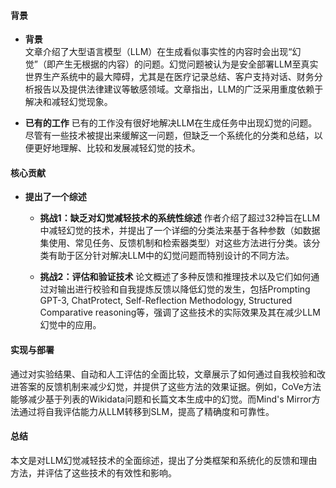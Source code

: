 #### 背景
- **背景**       
    文章介绍了大型语言模型（LLM）在生成看似事实性的内容时会出现“幻觉”（即产生无根据的内容）的问题。幻觉问题被认为是安全部署LLM至真实世界生产系统中的最大障碍，尤其是在医疗记录总结、客户支持对话、财务分析报告以及提供法律建议等敏感领域。文章指出，LLM的广泛采用重度依赖于解决和减轻幻觉现象。

- **已有的工作**
    已有的工作没有很好地解决LLM在生成任务中出现幻觉的问题。尽管有一些技术被提出来缓解这一问题，但缺乏一个系统化的分类和总结，以便更好地理解、比较和发展减轻幻觉的技术。

#### 核心贡献
- **提出了一个综述**
    - **挑战1：缺乏对幻觉减轻技术的系统性综述**
        作者介绍了超过32种旨在LLM中减轻幻觉的技术，并提出了一个详细的分类法来基于各种参数（如数据集使用、常见任务、反馈机制和检索器类型）对这些方法进行分类。该分类有助于区分针对解决LLM中的幻觉问题而特别设计的不同方法。

    - **挑战2：评估和验证技术**
        论文概述了多种反馈和推理技术以及它们如何通过对输出进行校验和自我提炼反馈以降低幻觉的发生，包括Prompting GPT-3, ChatProtect, Self-Reflection Methodology, Structured Comparative reasoning等，强调了这些技术的实际效果及其在减少LLM幻觉中的应用。

#### 实现与部署
通过对实验结果、自动和人工评估的全面比较，文章展示了如何通过自我校验和改进答案的反馈机制来减少幻觉，并提供了这些方法的效果证据。例如，CoVe方法能够减少基于列表的Wikidata问题和长篇文本生成中的幻觉。而Mind's Mirror方法通过将自我评估能力从LLM转移到SLM，提高了精确度和可靠性。

#### 总结
本文是对LLM幻觉减轻技术的全面综述，提出了分类框架和系统化的反馈和理由方法，并评估了这些技术的有效性和影响。